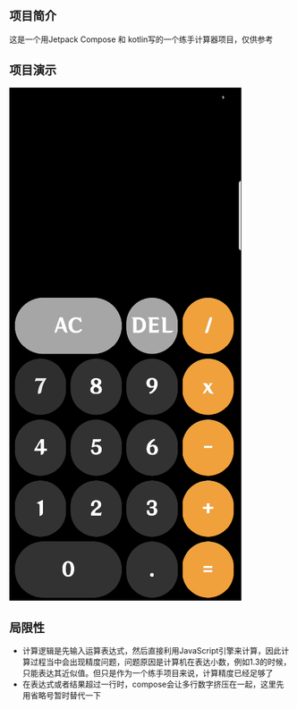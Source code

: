 ## 项目简介

这是一个用Jetpack Compose 和 kotlin写的一个练手计算器项目，仅供参考

## 项目演示

![演示效果](https://github.com/Akiyama-sama/Calculator-Kotlin/blob/480562edefd444ab77d2a0d5fd79c32bde337822/app/asset/show.gif?raw=true)

## 局限性

- 计算逻辑是先输入运算表达式，然后直接利用JavaScript引擎来计算，因此计算过程当中会出现精度问题，问题原因是计算机在表达小数，例如1.3的时候，只能表达其近似值。但只是作为一个练手项目来说，计算精度已经足够了
- 在表达式或者结果超过一行时，compose会让多行数字挤压在一起，这里先用省略号暂时替代一下